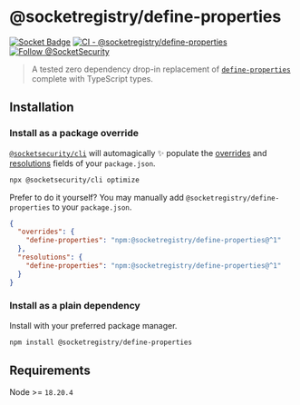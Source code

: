 # @socketregistry/define-properties

[![Socket Badge](https://socket.dev/api/badge/npm/package/@socketregistry/define-properties)](https://socket.dev/npm/package/@socketregistry/define-properties)
[![CI - @socketregistry/define-properties](https://github.com/SocketDev/socket-registry-js/actions/workflows/test.yml/badge.svg)](https://github.com/SocketDev/socket-registry-js/actions/workflows/test.yml)
[![Follow @SocketSecurity](https://img.shields.io/twitter/follow/SocketSecurity?style=social)](https://twitter.com/SocketSecurity)

> A tested zero dependency drop-in replacement of
> [`define-properties`](https://socket.dev/npm/package/define-properties)
> complete with TypeScript types.

## Installation

### Install as a package override

[`@socketsecurity/cli`](https://socket.dev/npm/package/@socketsecurity/cli) will
automagically :sparkles: populate the
[overrides](https://docs.npmjs.com/cli/v9/configuring-npm/package-json#overrides)
and [resolutions](https://yarnpkg.com/configuration/manifest#resolutions) fields
of your `package.json`.

```sh
npx @socketsecurity/cli optimize
```

Prefer to do it yourself? You may manually add
`@socketregistry/define-properties` to your `package.json`.

```json
{
  "overrides": {
    "define-properties": "npm:@socketregistry/define-properties@^1"
  },
  "resolutions": {
    "define-properties": "npm:@socketregistry/define-properties@^1"
  }
}
```

### Install as a plain dependency

Install with your preferred package manager.

```sh
npm install @socketregistry/define-properties
```

## Requirements

Node >= `18.20.4`

